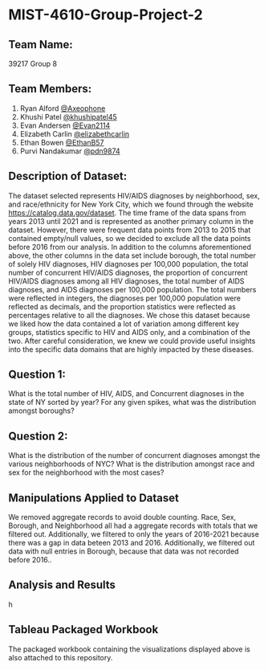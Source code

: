 # MIST-4610-Group-Project-2

## Team Name:
39217 Group 8

## Team Members:
1. Ryan Alford [@Axeophone](https://github.com/Axeophone)
2. Khushi Patel [@khushipatel45](https://github.com/khushipatel45)
3. Evan Andersen [@Evan2114](https://github.com/Evan2114)
4. Elizabeth Carlin [@elizabethcarlin](https://github.com/elizabethcarlin)
5. Ethan Bowen [@EthanB57](https://github.com/EthanB57)
6. Purvi Nandakumar [@pdn9874](https://github.com/pdn9874)

## Description of Dataset:
The dataset selected represents HIV/AIDS diagnoses by neighborhood, sex, and race/ethnicity for New York City, which we found through the website https://catalog.data.gov/dataset. The time frame of the data spans from years 2013 until 2021 and is represented as another primary column in the dataset. However, there were frequent data points from 2013 to 2015 that contained empty/null values, so we decided to exclude all the data points before 2016 from our analysis. In addition to the columns aforementioned above, the other columns in the data set include borough, the total number of solely HIV diagnoses, HIV diagnoses per 100,000 population, the total number of concurrent HIV/AIDS diagnoses, the proportion of concurrent HIV/AIDS diagnoses among all HIV diagnoses, the total number of AIDS diagnoses, and AIDS diagnoses per 100,000 population. The total numbers were reflected in integers, the diagnoses per 100,000 population were reflected as decimals, and the proportion statistics were reflected as percentages relative to all the diagnoses. We chose this dataset because we liked how the data contained a lot of variation among different key groups, statistics specific to HIV and AIDS only, and a combination of the two. After careful consideration, we knew we could provide useful insights into the specific data domains that are highly impacted by these diseases.

## Question 1:
What is the total number of HIV, AIDS, and Concurrent diagnoses in the state of NY sorted by year? For any given spikes, what was the distribution amongst boroughs?



## Question 2:
What is the distribution of the number of concurrent diagnoses amongst the various neighborhoods of NYC? What is the distribution amongst race and sex for the neighborhood with the most cases?


## Manipulations Applied to Dataset
We removed aggregate records to avoid double counting. Race, Sex, Borough, and Neighborhood all had a aggregate records with totals that we filtered out. Additionally, we filtered to only the years of 2016-2021 because there was a gap in data beteen 2013 and 2016. Additionally, we filtered out data with null entries in Borough, because that data was not recorded before 2016.. 


## Analysis and Results
h


## Tableau Packaged Workbook
The packaged workbook containing the visualizations displayed above is also attached to this repository.
